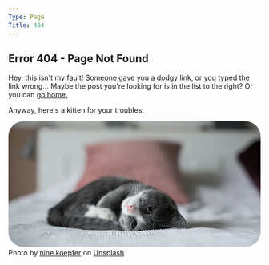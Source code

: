 ```yaml
---
Type: Page
Title: 404
---
```


## Error 404 - Page Not Found

Hey, this isn't my fault! Someone gave you a dodgy link, or you typed the link wrong... Maybe the post you're looking for is in the list to the right? Or you can [go home.](/)

Anyway, here's a kitten for your troubles:
 
<div class="img-container-wide"> <img style="border-radius:30px;" src="https://raw.githubusercontent.com/george-probably/chachanidze.com/main/Images/404-kitten.webp" alt="a little kitten."> </div> <div class="caption">Photo by <a href="https://unsplash.com/@enka80" target="_blank">nine koepfer</a> on <a href="https://unsplash.com/" target="_blank">Unsplash</a></div>
